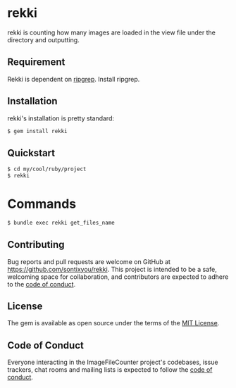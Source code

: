 # rekki

rekki is counting how many images are loaded in the view file under the directory and outputting.

## Requirement

Rekki is dependent on [ripgrep](https://github.com/BurntSushi/ripgrep).
Install ripgrep.

## Installation

rekki's installation is pretty standard:

```sh
$ gem install rekki
```

## Quickstart

```sh
$ cd my/cool/ruby/project
$ rekki
```

# Commands

```sh
$ bundle exec rekki get_files_name
```

## Contributing

Bug reports and pull requests are welcome on GitHub at https://github.com/sontixyou/rekki. This project is intended to be a safe, welcoming space for collaboration, and contributors are expected to adhere to the [code of conduct](https://github.com/sontixyou/rekki/blob/master/CODE_OF_CONDUCT.md).

## License

The gem is available as open source under the terms of the [MIT License](https://opensource.org/licenses/MIT).

## Code of Conduct

Everyone interacting in the ImageFileCounter project's codebases, issue trackers, chat rooms and mailing lists is expected to follow the [code of conduct](https://github.com/sontixyou/rekki/blob/master/CODE_OF_CONDUCT.md).
